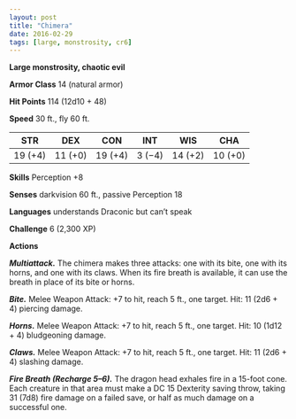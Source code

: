 ```yaml
---
layout: post
title: "Chimera"
date: 2016-02-29
tags: [large, monstrosity, cr6]
---
```


**Large monstrosity, chaotic evil**

**Armor Class** 14 (natural armor)

**Hit Points** 114 (12d10 + 48)

**Speed** 30 ft., fly 60 ft.

|   STR   |   DEX   |   CON   |   INT   |   WIS   |   CHA   |
|:-----:|:-----:|:-----:|:-----:|:-----:|:-----:|
| 19 (+4) | 11 (+0) | 19 (+4) | 3 (−4) | 14 (+2) | 10 (+0) |

**Skills** Perception +8 

**Senses** darkvision 60 ft., passive Perception 18 

**Languages** understands Draconic but can’t speak 

**Challenge** 6 (2,300 XP)

**Actions** 

***Multiattack.*** The chimera makes three attacks: one with its bite, one with its horns, and one with its claws. When its fire breath is available, it can use the breath in place of its bite or horns. 

***Bite.*** Melee Weapon Attack: +7 to hit, reach 5 ft., one target. Hit: 11 (2d6 + 4) piercing damage. 

***Horns.*** Melee Weapon Attack: +7 to hit, reach 5 ft., one target. Hit: 10 (1d12 + 4) bludgeoning damage. 

***Claws.*** Melee Weapon Attack: +7 to hit, reach 5 ft., one target. Hit: 11 (2d6 + 4) slashing damage. 

***Fire Breath (Recharge 5–6).*** The dragon head exhales fire in a 15-foot cone. Each creature in that area must make a DC 15 Dexterity saving throw, taking 31 (7d8) fire damage on a failed save, or half as much damage on a successful one.